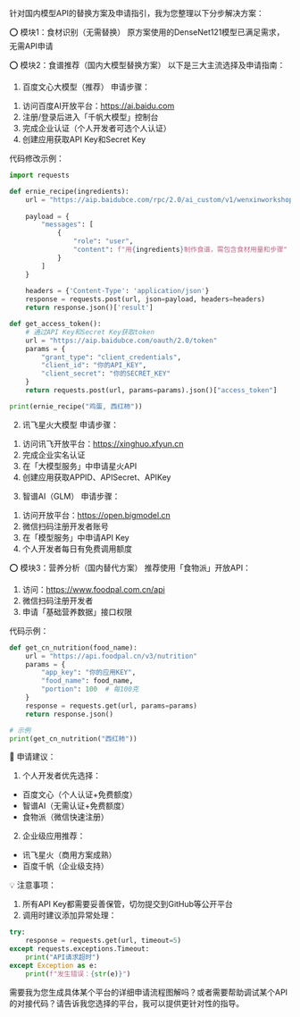 针对国内模型API的替换方案及申请指引，我为您整理以下分步解决方案：

⭕ 模块1：食材识别（无需替换）
原方案使用的DenseNet121模型已满足需求，无需API申请

⭕ 模块2：食谱推荐（国内大模型替换方案）
以下是三大主流选择及申请指南：

1. 百度文心大模型（推荐）
申请步骤：
1) 访问百度AI开放平台：https://ai.baidu.com
2) 注册/登录后进入「千帆大模型」控制台
3) 完成企业认证（个人开发者可选个人认证）
4) 创建应用获取API Key和Secret Key

代码修改示例：
```python
import requests

def ernie_recipe(ingredients):
    url = "https://aip.baidubce.com/rpc/2.0/ai_custom/v1/wenxinworkshop/chat/completions?access_token=" + get_access_token()
    
    payload = {
        "messages": [
            {
                "role": "user",
                "content": f"用{ingredients}制作食谱，需包含食材用量和步骤"
            }
        ]
    }
    
    headers = {'Content-Type': 'application/json'}
    response = requests.post(url, json=payload, headers=headers)
    return response.json()['result']

def get_access_token():
    # 通过API Key和Secret Key获取token
    url = "https://aip.baidubce.com/oauth/2.0/token"
    params = {
        "grant_type": "client_credentials",
        "client_id": "你的API_KEY",
        "client_secret": "你的SECRET_KEY"
    }
    return requests.post(url, params=params).json()["access_token"]

print(ernie_recipe("鸡蛋, 西红柿"))
```

2. 讯飞星火大模型
申请步骤：
1) 访问讯飞开放平台：https://xinghuo.xfyun.cn
2) 完成企业实名认证
3) 在「大模型服务」中申请星火API
4) 创建应用获取APPID、APISecret、APIKey

3. 智谱AI（GLM）
申请步骤：
1) 访问开放平台：https://open.bigmodel.cn
2) 微信扫码注册开发者账号
3) 在「模型服务」中申请API Key
4) 个人开发者每日有免费调用额度

⭕ 模块3：营养分析（国内替代方案）
推荐使用「食物派」开放API：
1) 访问：https://www.foodpal.com.cn/api
2) 微信扫码注册开发者
3) 申请「基础营养数据」接口权限

代码示例：
```python
def get_cn_nutrition(food_name):
    url = "https://api.foodpal.cn/v3/nutrition"
    params = {
        "app_key": "你的应用KEY",
        "food_name": food_name,
        "portion": 100  # 每100克
    }
    response = requests.get(url, params=params)
    return response.json()

# 示例
print(get_cn_nutrition("西红柿"))
```

🔑 申请建议：
1. 个人开发者优先选择：
- 百度文心（个人认证+免费额度）
- 智谱AI（无需认证+免费额度）
- 食物派（微信快速注册）

2. 企业级应用推荐：
- 讯飞星火（商用方案成熟）
- 百度千帆（企业级支持）

💡 注意事项：
1. 所有API Key都需要妥善保管，切勿提交到GitHub等公开平台
2. 调用时建议添加异常处理：
```python
try:
    response = requests.get(url, timeout=5)
except requests.exceptions.Timeout:
    print("API请求超时")
except Exception as e:
    print(f"发生错误：{str(e)}")
```

需要我为您生成具体某个平台的详细申请流程图解吗？或者需要帮助调试某个API的对接代码？请告诉我您选择的平台，我可以提供更针对性的指导。
